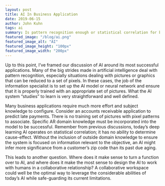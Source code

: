 ```yaml
---
layout: post
title: AI In Business Application
date: 2019-06-15
author: John Kuhn
tags: ai
summary: Is pattern recognition enough or statistical correlation for business application?
featured_image: "/blog/ai.png"
featured_image_alt: "AI"
featured_image_height: "100px"
featured_image_width: "200px"
---
```


Up to this point, I’ve framed our discussion of AI around its most successful applications.   Many of the big strides made in artificial intelligence deal with pattern recognition, especially situations dealing with pictures or graphics that can be reduced to a set of pixels.  In these cases, the job of the information specialist is to set up the AI model or neural network and ensure that it is properly trained with an appropriate set of pictures. What the AI system “studies” to learn is very straightforward and well defined. 

Many business applications require much more effort and subject knowledge to configure.  Consider an accounts receivable application to predict late payments.  There is no training set of pictures with pixel patterns to associate.  Specific AR domain knowledge must be incorporated into the model to be successful.  Remember from previous discussions, today’s deep learning AI operates on statistical correlation; it has no ability to determine cause-effect.  Without the inclusion of outside domain knowledge to ensure the system is focused on information relevant to the objective, an AI might infer more significance from a customer’s zip code than its past due aging.   

This leads to another question.  Where does it make sense to turn a function over to AI, and where does it make the most sense to design the AI to work with humans in a collaborative relationship?  A collaborative workspace could well be the optimal way to leverage the considerable abilities of today’s AI while safe-guarding its current limitations.  

 

 

 